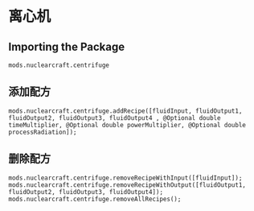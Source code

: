# 离心机

## Importing the Package
`mods.nuclearcraft.centrifuge`

## 添加配方
```zenscript
mods.nuclearcraft.centrifuge.addRecipe([fluidInput, fluidOutput1, fluidOutput2, fluidOutput3, fluidOutput4 , @Optional double timeMultiplier, @Optional double powerMultiplier, @Optional double processRadiation]);
```

## 删除配方
```zenscript
mods.nuclearcraft.centrifuge.removeRecipeWithInput([fluidInput]);
mods.nuclearcraft.centrifuge.removeRecipeWithOutput([fluidOutput1, fluidOutput2, fluidOutput3, fluidOutput4]);
mods.nuclearcraft.centrifuge.removeAllRecipes();
```